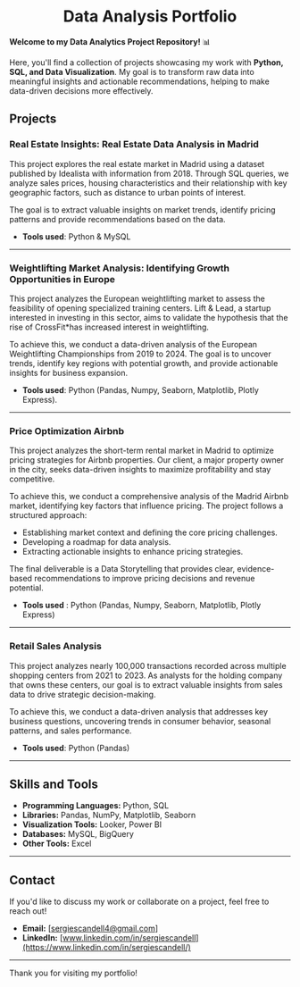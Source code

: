 # <center>Data Analysis Portfolio</center>

**Welcome to my Data Analytics Project Repository!** 📊

Here, you'll find a collection of projects showcasing my work with **Python, SQL, and Data Visualization**. My goal is to transform raw data into meaningful insights and actionable recommendations, helping to make data-driven decisions more effectively.

## Projects

### Real Estate Insights: Real Estate Data Analysis in Madrid

This project explores the real estate market in Madrid using a dataset published by Idealista with information from 2018. Through SQL queries, we analyze sales prices, housing characteristics and their relationship with key geographic factors, such as distance to urban points of interest.

The goal is to extract valuable insights on market trends, identify pricing patterns and provide recommendations based on the data.

- **Tools used**: Python & MySQL
---
### Weightlifting Market Analysis: Identifying Growth Opportunities in Europe

This project analyzes the European weightlifting market to assess the feasibility of opening specialized training centers. Lift & Lead, a startup interested in investing in this sector, aims to validate the hypothesis that the rise of CrossFit*has increased interest in weightlifting.

To achieve this, we conduct a data-driven analysis of the European Weightlifting Championships from 2019 to 2024. The goal is to uncover trends, identify key regions with potential growth, and provide actionable insights for business expansion.

- **Tools used**: Python (Pandas, Numpy, Seaborn, Matplotlib, Plotly Express).
---
### Price Optimization Airbnb
This project analyzes the short-term rental market in Madrid to optimize pricing strategies for Airbnb properties. Our client, a major property owner in the city, seeks data-driven insights to maximize profitability and stay competitive.

To achieve this, we conduct a comprehensive analysis of the Madrid Airbnb market, identifying key factors that influence pricing. The project follows a structured approach:

-   Establishing market context and defining the core pricing challenges.
-   Developing a roadmap for data analysis.
-   Extracting actionable insights to enhance pricing strategies.

The final deliverable is a Data Storytelling that provides clear, evidence-based recommendations to improve pricing decisions and revenue potential.

- **Tools used** : Python (Pandas, Numpy, Seaborn, Matplotlib, Plotly Express)
----
### Retail Sales Analysis
This project analyzes nearly 100,000 transactions recorded across multiple shopping centers from 2021 to 2023. As analysts for the holding company that owns these centers, our goal is to extract valuable insights from sales data to drive strategic decision-making.

To achieve this, we conduct a data-driven analysis that addresses key business questions, uncovering trends in consumer behavior, seasonal patterns, and sales performance.

- **Tools used**: Python (Pandas)

---

## **Skills and Tools**
-   **Programming Languages:**  Python, SQL
-   **Libraries:**  Pandas, NumPy, Matplotlib, Seaborn
-   **Visualization Tools:**  Looker, Power BI
-   **Databases:**  MySQL, BigQuery
-   **Other Tools:**  Excel
---

## **Contact**
If you'd like to discuss my work or collaborate on a project, feel free to reach out!

-   **Email:**  [[sergiescandell4@gmail.com](mailto:sergiescandell4@gmail.com)]
-   **LinkedIn:**  [www.linkedin.com/in/sergiescandell](https://www.linkedin.com/in/sergiescandell/)

-------

Thank you for visiting my portfolio! 